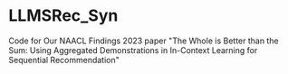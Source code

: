 # LLMSRec_Syn
Code for Our NAACL Findings 2023 paper "The Whole is Better than the Sum: Using Aggregated Demonstrations in In-Context Learning for Sequential Recommendation"
